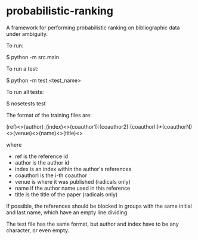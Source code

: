 probabilistic-ranking
=====================
A framework for performing probabilistic ranking on bibliographic data under ambiguity.

To run:

$ python -m src.main

To run a test:

$ python -m test.<test_name>

To run all tests:

$ nosetests test

The format of the training files are:

(ref)<>(author)_(index)<>(coauthor1):(coauthor2):(coauthorI:)*(coauthorN)<>(venue)<>(name)<>(title)<>

where
- ref is the reference id
- author is the author id
- index is an index within the author's references
- coauthorI is the i-th coauthor
- venue is where it was published (radicals only)
- name if the author name used in this reference
- title is the title of the paper (radicals only)

If possible, the references should be blocked in groups with the same initial and last name, which have an empty line dividing.

The test file has the same format, but author and index have to be any character, or even empty.
